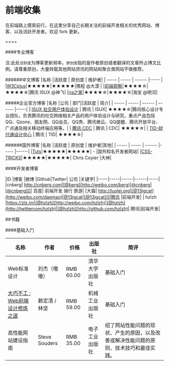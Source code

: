 前端收集
=================

在前端路上摸索前行，在这里分享自己长期关注的前端开发相关的优秀网站、博客、以及活跃开发者。欢迎 fork 更新。

====



####专业博客

注:此处`活跃度`为博客更新频率，`原创度`指的是作者原创或者翻译的文章所占博文比例。请尊重原创，大量转载其他网站资讯的网站和聚合类网站不做推荐。

######中文博客
|名称 |活跃度 | 原创度 | 维护者|
| ----- | ----- | ------ |----- |
|[W3Cplus](http://www.w3cplus.com/)|★★★★★|★★★★★|携程 @大漠 |
|[前端观察](http://www.qianduan.net/)|★★★★☆|★★★★☆|腾讯 ISUX @神飞|
|[ria之家](http://www.36ria.com//)|★★★★☆|★★★★☆|淘宝 @明河|

#####企业官方博客
|名称 |公司 | 部门|活跃度 | 简介|
| ----- | ----- | ------ | ------ |-----|
| [ISUX 社交用户体验设计](http://isux.tencent.com/) | 腾讯 |  ISUX| ★★★★☆|腾讯核心设计专业团队，负责腾讯的社交网络相关产品的用户体验设计与研究，重点产品包括QQ、Qzone、朋友网、QQ会员、QQ秀、腾讯微云、QQ提醒、腾讯开放平台、广点通及相关移动终端应用等。|
| [腾讯 CDC](http://cdc.tencent.com/) | 腾讯 |  CDC| ★★★★☆|
| [TID-财付通设计中心](http://tid.tenpay.com/) | 腾讯 |  TID| ★★★★☆|




######国外博客
|名称 |活跃度 | 原创度 | 维护者|其他|
| ----- | ----- | ------ |----- |------|
|[Tuts](http://hub.tutsplus.com/)|★★★★★|★★★★★| - |国外知名开发者网站|
|[CSS-TRICKS](http://www.36ria.com//)|★★★★★|★★★★★| Chris Coyier |大神|


####开发者博客

|ID |博客 |微博 |Github|Twitter| 公司 |关键字|
|-----|-----|------|------|-----|
|cnberg| http://cnberg.com|[@berg](http://weibo.com/berg)|@cnberg|[@cnberg]()| 百度| 前端开发 骑行 旅游|
|大猫| http://luolei.org|[@13igcat](http://weibo.com/daemao)|@13igcat|[@13igcat]()|腾讯 |前端开发|
| hzlzh |https://zlz.im|[@hzlzh](http://weibo.com/hzlzh)|[@hzlzh](http://twittercom/hzlzh)|[@hzlzh](http://github.com/hzlzh)| 腾讯|前端开发|














##书籍

####基础入门

|名称 | 作者 | 价格 | 出版社|简评 |
| ----- | ----- | ------ |----- |------|
| Web标准设计 | 刘杰（嗷嗷） | RMB 60.00  | 清华大学出版社 |基础入门|
| [大巧不工 : Web前端设计修炼之道](http://book.douban.com/subject/4914146/) | 赖定清 / 林坚  | RMB 59.00  | 机械工业出版社|基础入门|
|高性能网站建设指南|Steve Souders |RMB 35.00|电子工业出版社|绍了网站性能问题的现状、产生的原因，以及改善或解决性能问题的原则、技术技巧和最佳实践。|










